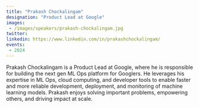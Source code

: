 ```yaml
---
title: "Prakash Chockalingam"
designation: "Product Lead at Google"
images:
 - /images/speakers/prakash-chockalingam.jpg
twitter: 
linkedin: https://www.linkedin.com/in/prakashchockalingam/
events:
 - 2024
---
```


Prakash Chockalingam is a Product Lead at Google, where he is responsible for building the next gen ML Ops platform for Googlers. He leverages his expertise in ML Ops, cloud computing, and developer tools to enable faster and more reliable development, deployment, and monitoring of machine learning models. Prakash enjoys solving important problems, empowering others, and driving impact at scale.